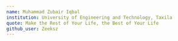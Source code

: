 ```yaml
---
name: Muhammad Zubair Iqbal
institution: University of Engineering and Technology, Taxila
quote: Make the Rest of Your Life, the Best of Your Life
github_user: Zeeksz
---
```

